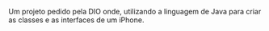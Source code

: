 Um projeto pedido pela DIO onde, utilizando a linguagem de Java para criar as classes e as interfaces de um iPhone.
